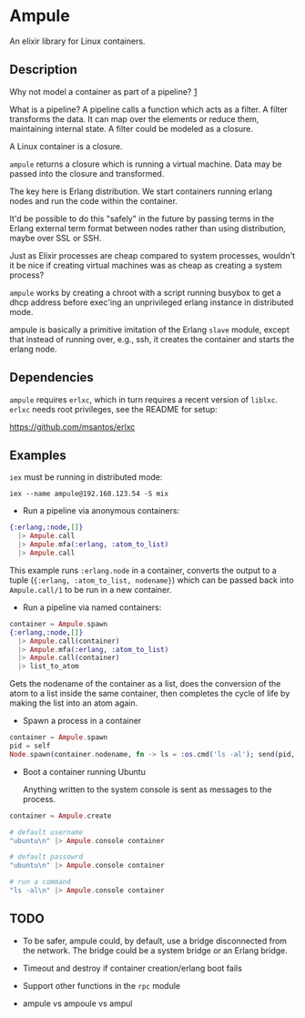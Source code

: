 # Ampule

An elixir library for Linux containers.

## Description

Why not model a container as part of a pipeline? [1]

What is a pipeline? A pipeline calls a function which acts as a filter. A
filter transforms the data. It can map over the elements or reduce them,
maintaining internal state. A filter could be modeled as a closure.

A Linux container is a closure.

`ampule` returns a closure which is running a virtual machine. Data may
be passed into the closure and transformed.

The key here is Erlang distribution. We start containers running erlang
nodes and run the code within the container.

It'd be possible to do this "safely" in the future by passing terms in the
Erlang external term format between nodes rather than using distribution,
maybe over SSL or SSH.

Just as Elixir processes are cheap compared to system processes, wouldn't
it be nice if creating virtual machines was as cheap as creating a
system process?

`ampule` works by creating a chroot with a script running busybox to
get a dhcp address before exec'ing an unprivileged erlang instance in
distributed mode.

ampule is basically a primitive imitation of the Erlang `slave` module,
except that instead of running over, e.g., ssh, it creates the container
and starts the erlang node.

## Dependencies

`ampule` requires `erlxc`, which in turn requires a recent version of
`liblxc`. `erlxc` needs root privileges, see the README for setup:

https://github.com/msantos/erlxc

## Examples

`iex` must be running in distributed mode:

```
iex --name ampule@192.168.123.54 -S mix
```

* Run a pipeline via anonymous containers:

```elixir
{:erlang,:node,[]}
  |> Ampule.call
  |> Ampule.mfa(:erlang, :atom_to_list)
  |> Ampule.call
```

  This example runs `:erlang.node` in a container, converts the output
  to a tuple (`{:erlang, :atom_to_list, nodename}`) which can be passed
  back into `Ampule.call/1` to be run in a new container.

* Run a pipeline via named containers:

```elixir
container = Ampule.spawn
{:erlang,:node,[]}
  |> Ampule.call(container)
  |> Ampule.mfa(:erlang, :atom_to_list)
  |> Ampule.call(container)
  |> list_to_atom
```

  Gets the nodename of the container as a list, does the conversion of
  the atom to a list inside the same container, then completes the cycle
  of life by making the list into an atom again.

* Spawn a process in a container

```elixir
container = Ampule.spawn
pid = self
Node.spawn(container.nodename, fn -> ls = :os.cmd('ls -al'); send(pid, ls) end)
```

* Boot a container running Ubuntu

  Anything written to the system console is sent as messages to the process.

```elixir
container = Ampule.create

# default username
"ubuntu\n" |> Ampule.console container

# default passowrd
"ubuntu\n" |> Ampule.console container

# run a command
"ls -al\n" |> Ampule.console container
```

## TODO

* To be safer, ampule could, by default, use a bridge disconnected from
  the network. The bridge could be a system bridge or an Erlang bridge.

* Timeout and destroy if container creation/erlang boot fails

* Support other functions in the `rpc` module

* ampule vs ampoule vs ampul

[1]: http://cr.yp.to/qmail/qmailsec-20071101.pdf
